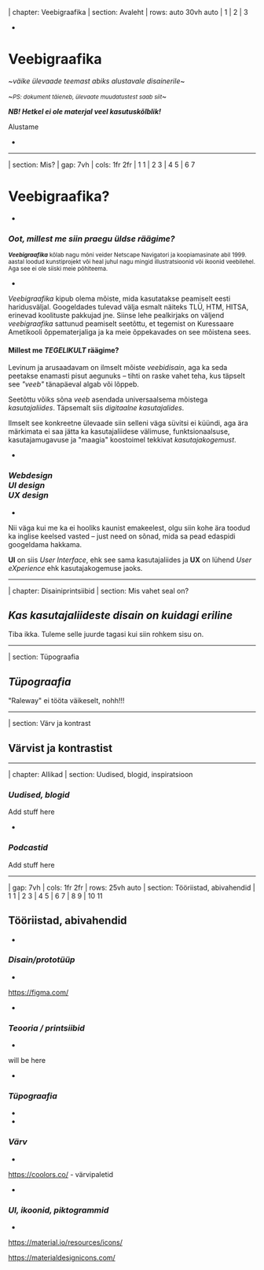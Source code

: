 | chapter: Veebigraafika
| section: Avaleht
| rows: auto 30vh auto
| 1
| 2
| 3

-

<!-- # <big><big><big>Inf◕&shy;graafika</big></big></big> -->

<h1 style="--base:2.1vw;">Veebi&shy;graafika</h1>
    
~*väike ülevaade teemast abiks alustavale disainerile*~

~<small>*PS: dokument täieneb, ülevaate muudatustest saab <f-link to="https://github.com/ooker/fw-kak/commits/master/veebigraafika/veebigraafika.md">siit</f-link>*</small>~

***NB! Hetkel ei ole materjal veel kasutuskõlblik!***


<f-link to="Mis?">Alustame</f-link> <f-arrow-icon />

-

<!-- <f-notes title="Lisa">HEi hei</f-notes> -->

---










| section: Mis?
| gap: 7vh
| cols: 1fr 2fr
| 1 1
| 2 3
| 4 5
| 6 7

# Veebigraafika? 

-

### *Oot, millest me siin praegu üldse räägime?*

<small>***Veebigraafika*** kõlab nagu mõni veider <f-link to="https://en.wikipedia.org/wiki/Netscape_Navigator">Netscape Navigatori</f-link> ja koopiamasinate abil 1999. aastal loodud kunstiprojekt või heal juhul nagu mingid illustratsioonid või ikoonid veebilehel. Aga see ei ole siiski meie põhiteema.</small>

-

<var>Veebigraafika</var> kipub olema mõiste, mida kasutatakse peamiselt eesti haridusväljal. <f-link to="https://www.google.com/search?q=veebigraafika&oq=veebigraafika">Googeldades</f-link> tulevad välja esmalt näiteks TLÜ, HTM, HITSA, erinevad koolituste pakkujad jne. 
Siinse lehe pealkirjaks on väljend *veebigraafika* sattunud peamiselt seetõttu, et tegemist on Kuressaare Ametikooli õppematerjaliga ja ka meie õppekavades on see mõistena sees.

#### Millest me *TEGELIKULT* räägime?

Levinum ja arusaadavam on ilmselt mõiste <var>veebidisain</var>, aga ka seda peetakse enamasti pisut aegunuks &ndash; tihti on raske vahet teha, kus täpselt see *&quot;veeb&quot;* tänapäeval algab või lõppeb.

Seetõttu võiks sõna *veeb* asendada universaalsema mõistega <var>kasutajaliides</var>. Täpsemalt siis <var>digitaalne kasutajalides</var>.

Ilmselt see konkreetne ülevaade siin selleni väga süvitsi ei küündi, aga ära märkimata ei saa jätta ka kasutajaliidese välimuse, funktsionaalsuse, kasutajamugavuse ja "maagia" koostoimel tekkivat <var>kasutajakogemust</var>.

-

### *Webdesign<br>UI design<br>UX design*

-

Nii väga kui me ka ei hooliks kaunist emakeelest, olgu siin kohe ära toodud ka inglise keelsed vasted &ndash; just need on sõnad, mida sa pead edaspidi googeldama hakkama.

**UI** on siis *User Interface*, ehk see sama kasutajaliides ja **UX** on lühend *User eXperience* ehk kasutajakogemuse jaoks. 

---









| chapter: Disainiprintsiibid
| section: Mis vahet seal on?

## *Kas kasutajaliideste disain on kuidagi eriline*

Tiba ikka. Tuleme selle juurde tagasi kui siin rohkem sisu on.

---




| section: Tüpograafia

## *Tüpograafia*

"Raleway" ei tööta väikeselt, nohh!!!

---




| section: Värv ja kontrast

## Värvist ja kontrastist

---








| chapter: Allikad
| section: Uudised, blogid, inspiratsioon

### *Uudised, blogid*

Add stuff here

-

### *Podcastid*

Add stuff here

---






| gap: 7vh
| cols: 1fr 2fr
| rows: 25vh auto
| section: Tööriistad, abivahendid
| 1 1
| 2 3
| 4 5
| 6 7
| 8 9
| 10 11

## Tööriistad, abivahendid

-

### *Disain/prototüüp*

-

https://figma.com/

-

### *Teooria / printsiibid*

-

will be here

-

### *Tüpograafia*

-



-

### *Värv*

-

https://coolors.co/ - värvipaletid

-

### *UI, ikoonid, piktogrammid*

-

https://material.io/resources/icons/

https://materialdesignicons.com/
